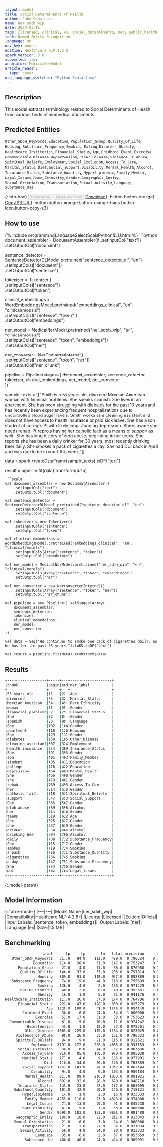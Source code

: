 ```yaml
---
layout: model
title: Social Determinants of Health
author: John Snow Labs
name: ner_sdoh_wip
date: 2023-02-11
tags: [licensed, clinical, en, social_determinants, ner, public_health, sdoh]
task: Named Entity Recognition
language: en
nav_key: models
edition: Healthcare NLP 4.2.8
spark_version: 3.0
supported: true
annotator: MedicalNerModel
article_header:
  type: cover
use_language_switcher: "Python-Scala-Java"
---
```


## Description

This model extracts terminology related to Social Determinants of Health from various kinds of biomedical documents.

## Predicted Entities

`Other_SDoH_Keywords`, `Education`, `Population_Group`, `Quality_Of_Life`, `Housing`, `Substance_Frequency`, `Smoking`, `Eating_Disorder`, `Obesity`, `Healthcare_Institution`, `Financial_Status`, `Age`, `Chidhood_Event`, `Exercise`, `Communicable_Disease`, `Hypertension`, `Other_Disease`, `Violence_Or_Abuse`, `Spiritual_Beliefs`, `Employment`, `Social_Exclusion`, `Access_To_Care`, `Marital_Status`, `Diet`, `Social_Support`, `Disability`, `Mental_Health`, `Alcohol`, `Insurance_Status`, `Substance_Quantity`, `Hyperlipidemia`, `Family_Member`, `Legal_Issues`, `Race_Ethnicity`, `Gender`, `Geographic_Entity`, `Sexual_Orientation`, `Transportation`, `Sexual_Activity`, `Language`, `Substance_Use`

{:.btn-box}
<button class="button button-orange" disabled>Live Demo</button>
<button class="button button-orange" disabled>Open in Colab</button>
[Download](https://s3.amazonaws.com/auxdata.johnsnowlabs.com/clinical/models/ner_sdoh_wip_en_4.2.8_3.0_1676135569606.zip){:.button.button-orange}
[Copy S3 URI](s3://auxdata.johnsnowlabs.com/clinical/models/ner_sdoh_wip_en_4.2.8_3.0_1676135569606.zip){:.button.button-orange.button-orange-trans.button-icon.button-copy-s3}

## How to use



<div class="tabs-box" markdown="1">
{% include programmingLanguageSelectScalaPythonNLU.html %}
```python
document_assembler = DocumentAssembler()\
    .setInputCol("text")\
    .setOutputCol("document")

sentence_detector = SentenceDetectorDLModel.pretrained("sentence_detector_dl", "en")\
    .setInputCols(["document"])\
    .setOutputCol("sentence")

tokenizer = Tokenizer()\
    .setInputCols(["sentence"])\
    .setOutputCol("token")

clinical_embeddings = WordEmbeddingsModel.pretrained("embeddings_clinical", "en", "clinical/models")\
    .setInputCols(["sentence", "token"])\
    .setOutputCol("embeddings")

ner_model = MedicalNerModel.pretrained("ner_sdoh_wip", "en", "clinical/models")\
    .setInputCols(["sentence", "token", "embeddings"])\
    .setOutputCol("ner")

ner_converter = NerConverterInternal()\
    .setInputCols(["sentence", "token", "ner"])\
    .setOutputCol("ner_chunk")

pipeline = Pipeline(stages=[
    document_assembler, 
    sentence_detector,
    tokenizer,
    clinical_embeddings,
    ner_model,
    ner_converter   
    ])

sample_texts = [["Smith is a 55 years old, divorced Mexcian American woman with financial problems. She speaks spanish. She lives in an apartment. She has been struggling with diabetes for the past 10 years and has recently been experiencing frequent hospitalizations due to uncontrolled blood sugar levels. Smith works as a cleaning assistant and does not have access to health insurance or paid sick leave. She has a son student at college. Pt with likely long-standing depression. She is aware she needs rehab. Pt reprots having her catholic faith as a means of support as well.  She has long history of etoh abuse, beginning in her teens. She reports she has been a daily drinker for 30 years, most recently drinking beer daily. She smokes a pack of cigarettes a day. She had DUI back in April and was due to be in court this week."]]
             
data = spark.createDataFrame(sample_texts).toDF("text")

result = pipeline.fit(data).transform(data)
```
```scala
val document_assembler = new DocumentAssembler()
    .setInputCol("text")
    .setOutputCol("document")

val sentence_detector = SentenceDetectorDLModel.pretrained("sentence_detector_dl", "en")
    .setInputCols("document")
    .setOutputCol("sentence")

val tokenizer = new Tokenizer()
    .setInputCols("sentence")
    .setOutputCol("token")

val clinical_embeddings = WordEmbeddingsModel.pretrained("embeddings_clinical", "en", "clinical/models")
    .setInputCols(Array("sentence", "token"))
    .setOutputCol("embeddings")

val ner_model = MedicalNerModel.pretrained("ner_sdoh_wip", "en", "clinical/models")
    .setInputCols(Array("sentence", "token", "embeddings"))
    .setOutputCol("ner")

val ner_converter = new NerConverterInternal()
    .setInputCols(Array("sentence", "token", "ner"))
    .setOutputCol("ner_chunk")

val pipeline = new Pipeline().setStages(Array(
    document_assembler, 
    sentence_detector,
    tokenizer,
    clinical_embeddings,
    ner_model,
    ner_converter   
))

val data = Seq("He continues to smoke one pack of cigarettes daily, as he has for the past 28 years.").toDS.toDF("text")

val result = pipeline.fit(data).transform(data)
```
</div>

## Results

```bash
+------------------+-----+---+-------------------+
|chunk             |begin|end|ner_label          |
+------------------+-----+---+-------------------+
|55 years old      |11   |22 |Age                |
|divorced          |25   |32 |Marital_Status     |
|Mexcian American  |34   |49 |Race_Ethnicity     |
|woman             |51   |55 |Gender             |
|financial problems|62   |79 |Financial_Status   |
|She               |82   |84 |Gender             |
|spanish           |93   |99 |Language           |
|She               |102  |104|Gender             |
|apartment         |118  |126|Housing            |
|She               |129  |131|Gender             |
|diabetes          |158  |165|Other_Disease      |
|cleaning assistant|307  |324|Employment         |
|health insurance  |354  |369|Insurance_Status   |
|She               |391  |393|Gender             |
|son               |401  |403|Family_Member      |
|student           |405  |411|Education          |
|college           |416  |422|Education          |
|depression        |454  |463|Mental_Health      |
|She               |466  |468|Gender             |
|she               |479  |481|Gender             |
|rehab             |489  |493|Access_To_Care     |
|her               |514  |516|Gender             |
|catholic faith    |518  |531|Spiritual_Beliefs  |
|support           |547  |553|Social_Support     |
|She               |565  |567|Gender             |
|etoh abuse        |589  |598|Alcohol            |
|her               |614  |616|Gender             |
|teens             |618  |622|Age                |
|She               |625  |627|Gender             |
|she               |637  |639|Gender             |
|drinker           |658  |664|Alcohol            |
|drinking beer     |694  |706|Alcohol            |
|daily             |708  |712|Substance_Frequency|
|She               |715  |717|Gender             |
|smokes            |719  |724|Smoking            |
|a pack            |726  |731|Substance_Quantity |
|cigarettes        |736  |745|Smoking            |
|a day             |747  |751|Substance_Frequency|
|She               |754  |756|Gender             |
|DUI               |762  |764|Legal_Issues       |
+------------------+-----+---+-------------------+

```

{:.model-param}
## Model Information

{:.table-model}
|---|---|
|Model Name:|ner_sdoh_wip|
|Compatibility:|Healthcare NLP 4.2.8+|
|License:|Licensed|
|Edition:|Official|
|Input Labels:|[sentence, token, embeddings]|
|Output Labels:|[ner]|
|Language:|en|
|Size:|1.5 MB|

## Benchmarking

```bash
                 label	    tp	   fp	    fn	 total precision	  recall	      f1
   Other_SDoH_Keywords	 317.0	 84.0	 112.0	 429.0	0.790524	0.738928	0.763855
             Education	 116.0	 38.0	  31.0	 147.0	0.753247	0.789116	0.770764
      Population_Group	  27.0	  4.0	  11.0	  38.0	0.870968	0.710526	0.782609
       Quality_Of_Life	 146.0	 37.0	  57.0	 203.0	0.797814	0.719212	0.756477
               Housing	 809.0	 91.0	 118.0	 927.0	0.898889	0.872708	0.885605
   Substance_Frequency	  74.0	 19.0	  44.0	 118.0	0.795699	0.627119	0.701422
               Smoking	 136.0	  4.0	   2.0	 138.0	0.971429	0.985507	0.978417
       Eating_Disorder	  40.0	  2.0	   0.0	  40.0	0.952381	1.000000	0.975610
               Obesity	  16.0	  1.0	   5.0	  21.0	0.941176	0.761905	0.842105
Healthcare_Institution	 117.0	 36.0	  57.0	 174.0	0.764706	0.672414	0.715596
      Financial_Status	 222.0	 47.0	 128.0	 350.0	0.825279	0.634286	0.717286
                   Age	1328.0	109.0	  48.0	1376.0	0.924148	0.965116	0.944188
        Chidhood_Event	  30.0	  0.0	  24.0	  54.0	1.000000	0.555556	0.714286
              Exercise	  52.0	 17.0	  31.0	  83.0	0.753623	0.626506	0.684211
  Communicable_Disease	  61.0	  5.0	  10.0	  71.0	0.924242	0.859155	0.890511
          Hypertension	  45.0	  1.0	  12.0	  57.0	0.978261	0.789474	0.873786
         Other_Disease	1065.0	229.0	 119.0	1184.0	0.823029	0.899493	0.859564
     Violence_Or_Abuse	  98.0	 26.0	  53.0	 151.0	0.790323	0.649007	0.712727
     Spiritual_Beliefs	  94.0	  9.0	  21.0	 115.0	0.912621	0.817391	0.862385
            Employment	3797.0	272.0	 288.0	4085.0	0.933153	0.929498	0.931322
      Social_Exclusion	  38.0	  6.0	  14.0	  52.0	0.863636	0.730769	0.791667
        Access_To_Care	 810.0	 95.0	 160.0	 970.0	0.895028	0.835052	0.864000
        Marital_Status	 177.0	  4.0	   9.0	 186.0	0.977901	0.951613	0.964578
                  Diet	 110.0	 34.0	  30.0	 140.0	0.763889	0.785714	0.774648
        Social_Support	1243.0	197.0	  99.0	1342.0	0.863194	0.926230	0.893602
            Disability	  94.0	  4.0	   9.0	 103.0	0.959184	0.912621	0.935323
         Mental_Health	 817.0	 99.0	 216.0	1033.0	0.891921	0.790900	0.838379
               Alcohol	 592.0	 32.0	  28.0	 620.0	0.948718	0.954839	0.951768
      Insurance_Status	 145.0	 23.0	  32.0	 177.0	0.863095	0.819209	0.840580
    Substance_Quantity	 107.0	 42.0	  39.0	 146.0	0.718121	0.732877	0.725424
        Hyperlipidemia	  14.0	  1.0	   2.0	  16.0	0.933333	0.875000	0.903226
         Family_Member	4255.0	110.0	  73.0	4328.0	0.974800	0.983133	0.978949
          Legal_Issues	  71.0	 13.0	  20.0	  91.0	0.845238	0.780220	0.811429
        Race_Ethnicity	  81.0	  9.0	   7.0	  88.0	0.900000	0.920455	0.910112
                Gender	9698.0	183.0	 193.0	9891.0	0.981480	0.980487	0.980983
     Geographic_Entity	 189.0	 18.0	  22.0	 211.0	0.913043	0.895735	0.904306
    Sexual_Orientation	  21.0	  0.0	   3.0	  24.0	1.000000	0.875000	0.933333
        Transportation	  27.0	  2.0	  27.0	  54.0	0.931034	0.500000	0.650602
       Sexual_Activity	  56.0	  4.0	  24.0	  80.0	0.933333	0.700000	0.800000
              Language	  35.0	  6.0	   2.0	  37.0	0.853659	0.945946	0.897436
         Substance_Use	 400.0	 40.0	  24.0	 424.0	0.909091	0.943396	0.925926
```
